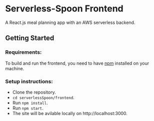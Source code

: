 # Serverless-Spoon Frontend 


A React.js meal planning app with an AWS serverless backend.


## Getting Started

### Requirements: 

To build and run the frontend, you need to have [npm](https://www.npmjs.com/) installed on your machine.  


### Setup instructions: 


- Clone the repository.  
- `cd serverlessSpoon/frontend`.
- Run `npm install`.
- Run `npm start`.
- The site will be avilable locally on http://localhost:3000.

